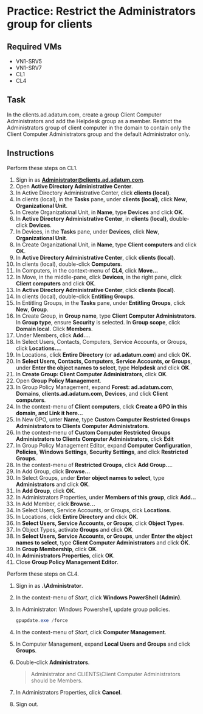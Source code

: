 # Practice: Restrict the Administrators group for clients

## Required VMs

* VN1-SRV5
* VN1-SRV7
* CL1
* CL4

## Task

In the clients.ad.adatum.com, create a group Client Computer Administrators and add the Helpdesk group as a member. Restrict the Administrators group of client computer in the domain to contain only the Client Computer Administrators group and the default Administrator only.

## Instructions

Perform these steps on CL1.

1. Sign in as **Administrator@clients.ad.adatum.com**.
1. Open **Active Directory Administrative Center**.
1. In Active Directory Administrative Center, click **clients (local)**.
1. In clients (local), in the **Tasks** pane, under **clients (local)**, click **New**, **Organizational Unit**.
1. In Create Organizational Unit, in **Name**, type **Devices** and click **OK**.
1. In **Active Directory Administrative Center**, in **clients (local)**, double-click **Devices**.
1. In Devices, in the **Tasks** pane, under **Devices**, click **New**, **Organizational Unit**.
1. In Create Organizational Unit, in **Name**, type **Client computers** and click **OK**.
1. In **Active Directory Administrative Center**, click **clients (local)**.
1. In clients (local), double-click **Computers**.
1. In Computers, in the context-menu of **CL4**, click **Move...**
1. In Move, in the middle-pane, click **Devices**, in the right pane, click **Client computers** and click **OK**.
1. In **Active Directory Administrative Center**, click **clients (local)**.
1. In clients (local), double-click **Entitling Groups**.
1. In Entitling Groups, in the **Tasks** pane, under **Entitling Groups**, click **New**, **Group**.
1. In Create Group, in **Group name**, type **Client Computer Administrators**. In **Group type**, ensure **Security** is selected. In **Group scope**, click **Domain local**. Click **Members**.
1. Under Members, click **Add...**.
1. In Select Users, Contacts, Computers, Service Accounts, or Groups, click **Locations...**.
1. In Locations, click **Entire Directory** (or **ad.adatum.com**) and click **OK**.
1. In **Select Users, Contacts, Computers, Service Accounts, or Groups**, under **Enter the object names to select**, type **Helpdesk** and click **OK**.
1. In **Create Group: Client Computer Administrators**, click **OK**.
1. Open **Group Policy Management**.
1. In Group Policy Management, expand **Forest: ad.adatum.com**, **Domains**, **clients.ad.adatum.com**, **Devices**, and click **Client computers**.
1. In the context-menu of **Client computers**, click **Create a GPO in this domain, and Link it here...**
1. In New GPO, unter **Name**, type **Custom Computer Restricted Groups Administrators to Clients Computer Administrators**.
1. In the context-menu of **Custom Computer Restricted Groups Administrators to Clients Computer Administrators**, click **Edit**
1. In Group Policy Management Editor, expand **Computer Configuration**, **Policies**, **Windows Settings**, **Security Settings**, and click **Restricted Groups**.
1. In the context-menu of **Restricted Groups**, click **Add Group...**.
1. In Add Group, click **Browse...**
1. In Select Groups, under **Enter object names to select**, type **Administrators** and click **OK**.
1. In **Add Group**, click **OK**.
1. In Administrators Properties, under **Members of this group**, click **Add...**
1. In Add Member, click **Browse...**
1. In Select Users, Service Accounts, or Groups, cick **Locations**.
1. In Locations, click **Entire Directory** and click **OK**.
1. In **Select Users, Service Accounts, or Groups**, click **Object Types**.
1. In Object Types, activate **Groups** and click **OK**.
1. In **Select Users, Service Accounts, or Groups**, under **Enter the object names to select**, type **Client Computer Administrators** and click **OK**.
1. In **Group Membership**, click **OK**.
1. In **Administrators Properties**, click **OK**.
1. Close **Group Policy Management Editor**.

Perform these steps on CL4.

1. Sign in as **.\Administrator**.
1. In the context-menu of *Start*, click **Windows PowerShell (Admin)**.
1. In Administrator: Windows Powershell, update group policies.

    ````powershell
    gpupdate.exe /force
    ````

1. In the context-menu of *Start*, click **Computer Management**.
1. In Computer Management, expand **Local Users and Groups** and click **Groups**.
1. Double-click **Administrators**.

    > Administrator and CLIENTS\Client Computer Administrators should be Members.

1. In Administrators Properties, click **Cancel**.
1. Sign out.
